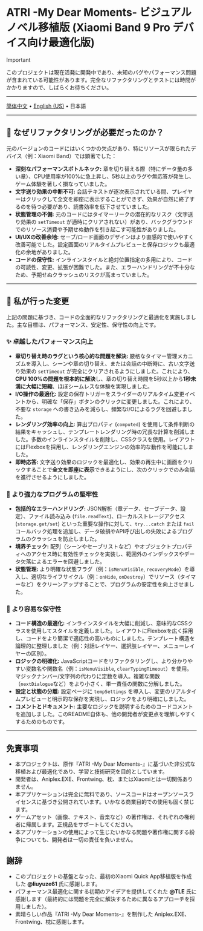 # ATRI -My Dear Moments- ビジュアルノベル移植版 (Xiaomi Band 9 Pro デバイス向け最適化版)

> [!IMPORTANT]
> 
> このプロジェクトは現在活発に開発中であり、未知のバグやパフォーマンス問題が含まれている可能性があります。完全なリファクタリングとテストには時間がかかりますので、しばらくお待ちください。

---

[简体中文](/README.md) • [English (US)](/README.en_US.md) • 日本語

---

## 🤔 なぜリファクタリングが必要だったのか？

元のバージョンのコードにはいくつかの欠点があり、特にリソースが限られたデバイス（例：Xiaomi Band）では顕著でした：

*   **深刻なパフォーマンスボトルネック:** 章を切り替える際（特にデータ量の多い章）、CPU使用率が100%に急上昇し、5秒以上のラグや無応答が発生し、ゲーム体験を著しく損なっていました。
*   **文字送り効果の中断不可:** 会話テキストが逐次表示されている間、プレイヤーはクリックして全文を即座に表示することができず、効果が自然に終了するのを待つ必要があり、読書効率を低下させていました。
*   **状態管理の不備:** 元のコードにはタイマーリークの潜在的なリスク（文字送り効果の `setTimeout` が適時にクリアされない）があり、バックグラウンドでのリソース消費や予期せぬ動作を引き起こす可能性がありました。
*   **UI/UXの改善余地:** セーブ/ロード画面のデザインはより直感的で使いやすく改善可能でした。設定画面のリアルタイムプレビューと保存ロジックも最適化の余地がありました。
*   **コードの保守性:** インラインスタイルと絶対位置指定の多用により、コードの可読性、変更、拡張が困難でした。また、エラーハンドリングが不十分なため、予期せぬクラッシュのリスクが高まっていました。

---

## 🔧 私が行った変更

上記の問題に基づき、コードの全面的なリファクタリングと最適化を実施しました。主な目標は、パフォーマンス、安定性、保守性の向上です。

### ✨ 卓越したパフォーマンス向上

*   **章切り替え時のラグという核心的な問題を解決:** 厳格なタイマー管理メカニズムを導入し、シーンや章の切り替え、または会話の中断時に、古い文字送り効果の `setTimeout` が完全にクリアされるようにしました。これにより、**CPU 100%の問題を根本的に解決**し、章の切り替え時間を5秒以上から**1秒未満に大幅に短縮**、ほぼシームレスな体験を実現しました。
*   **I/O操作の最適化:** 設定の保存トリガーをスライダーのリアルタイム変更イベントから、明確な「保存」ボタンのクリックに変更しました。これにより、不要な `storage` への書き込みを減らし、頻繁なI/Oによるラグを回避しました。
*   **レンダリング効率の向上:** 算出プロパティ (`computed`) を使用して条件判断の結果をキャッシュし、テンプレートレンダリング時の冗長な計算を削減しました。多数のインラインスタイルを削除し、CSSクラスを使用。レイアウトにはFlexboxを採用し、レンダリングエンジンの効率的な動作を可能にしました。
*   **即時応答:** 文字送り効果のロジックを最適化し、効果の再生中に画面をクリックすることで**全文を即座に表示**できるようにし、次のクリックでのみ会話を進行させるようにしました。

### 🧱 より強力なプログラムの堅牢性

*   **包括的なエラーハンドリング:** JSON解析（章データ、セーブデータ、設定）、ファイル読み込み (`file.readText`)、ローカルストレージアクセス (`storage.get/set`) といった重要な操作に対して、`try...catch` または `fail` コールバック処理を追加し、データ破損やAPI呼び出しの失敗によるプログラムのクラッシュを防止しました。
*   **境界チェック:** 配列（シーンやセーブリストなど）やオブジェクトプロパティへのアクセス時に有効性チェックを実装し、範囲外のインデックスやデータ欠落によるエラーを回避しました。
*   **状態管理:** より明確な状態フラグ（例：`isMenuVisible`, `recoveryMode`）を導入し、適切なライフサイクル（例：`onHide`, `onDestroy`）でリソース（タイマーなど）をクリーンアップすることで、プログラムの安定性を向上させました。

### 🧰 より容易な保守性

*   **コード構造の最適化:** インラインスタイルを大幅に削減し、意味的なCSSクラスを使用してスタイルを定義しました。レイアウトにFlexboxを広く採用し、コードをより簡潔で適応性の高いものにしました。テンプレート構造を論理的に整理しました（例：対話レイヤー、選択肢レイヤー、メニューレイヤーの区別）。
*   **ロジックの明確化:** JavaScriptコードをリファクタリングし、より分かりやすい変数名や関数名（例：`isMenuVisible`, `clearTypingTimeout`）を使用。マジックナンバー/文字列の代わりに定数を導入。複雑な関数（`nextDialogue`など）をより小さく、単一責任の関数に分解しました。
*   **設定と状態の分離:** 設定ページに `tempSettings` を導入し、変更のリアルタイムプレビューと明示的な保存を実現し、ロジックをより明確にしました。
*   **コメントとドキュメント:** 主要なロジックを説明するためのコードコメントを追加しました。このREADME自体も、他の開発者が変更点を理解しやすくするためのものです。

---

## 免責事項

*   本プロジェクトは、原作『ATRI -My Dear Moments-』に基づいた非公式な移植および最適化であり、学習と技術研究を目的としています。
*   開発者は、Aniplex.EXE、Frontwing、枕、またはXiaomiとは一切関係ありません。
*   本アプリケーションは完全に無料であり、ソースコードはオープンソースライセンスに基づき公開されています。いかなる商業目的での使用も固く禁じます。
*   ゲームアセット（画像、テキスト、音楽など）の著作権は、それぞれの権利者に帰属します。正規品をサポートしてください。
*   本アプリケーションの使用によって生じたいかなる問題や著作権に関する紛争についても、開発者は一切の責任を負いません。

## 謝辞

*   このプロジェクトの基盤となった、最初のXiaomi Quick App移植版を作成した **@liuyuze61** 氏に感謝します。
*   パフォーマンス最適化に関する初期のアイデアを提供してくれた **@TLE** 氏に感謝します（最終的には問題を完全に解決するために異なるアプローチを採用しました）。
*   素晴らしい作品『ATRI -My Dear Moments-』を制作した Aniplex.EXE、Frontwing、枕に感謝します。
